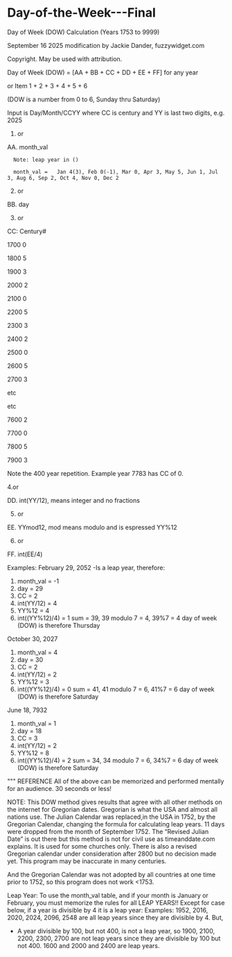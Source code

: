 # Day-of-the-Week---Final
Day of Week (DOW) Calculation (Years 1753 to 9999)

September 16 2025 modification by Jackie Dander, fuzzywidget.com

Copyright.  May be used with attribution.

Day of Week (DOW) = [AA + BB + CC + DD + EE + FF] for any year

or Item 1 + 2 + 3 + 4 + 5 + 6

(DOW is a number from 0 to 6, Sunday thru Saturday)

Input is Day/Month/CCYY where CC is century and YY is last two digits, e.g. 2025


1. or
   
AA.	 month_val

      Note: leap year in ()
      
      month_val =   Jan 4(3), Feb 0(-1), Mar 0, Apr 3, May 5, Jun 1, Jul 3, Aug 6, Sep 2, Oct 4, Nov 0, Dec 2
      
2. or
                       
BB.  day 

3. or
   
CC:  Century# 

1700    0

1800    5

1900    3 

2000    2

2100    0 

2200    5

2300    3

2400    2

2500    0

2600    5

2700    3

etc 

etc

7600    2

7700    0

7800    5

7900    3


Note the 400 year repetition.  Example year 7783 has CC of 0.

4.or

DD.  int(YY/12), means integer and no fractions

5. or
 
EE.  YYmod12, mod means modulo and is espressed YY%12

6. or

FF.  int(EE/4)


Examples:
February 29, 2052
-Is a leap year, therefore:
1. month_val       = -1
2. day             = 29
3. CC              =  2
4. int(YY/12)      =  4
5. YY%12           =  4
6. int((YY%12)/4)  =  1
   sum             = 39, 39 modulo 7 = 4, 39%7 = 4
   day of week (DOW) is therefore Thursday
   
October 30, 2027
1. month_val       =  4
2. day             = 30
3. CC              =  2
4. int(YY/12)      =  2
5. YY%12           =  3
6. int((YY%12)/4)  =  0
   sum             = 41, 41 modulo 7 = 6, 41%7 = 6
   day of week (DOW) is therefore Saturday
   
 June 18, 7932
1. month_val       =  1
2. day             = 18
3. CC              =  3
4. int(YY/12)      =  2
5. YY%12           =  8
6. int((YY%12)/4)  =  2
   sum             = 34, 34 modulo 7 = 6, 34%7 = 6
   day of week (DOW) is therefore Saturday

     

""" REFERENCE
All of the above can be memorized and performed mentally for an audience. 30 seconds or less!

NOTE: This DOW method gives results that agree with all other methods on the internet for Gregorian dates. Gregorian is what the USA and almost all nations use. The Julian Calendar was replaced,in the USA in 1752, by the Gregorian Calendar, changing the formula for calculating leap years. 
11 days were dropped from the month of September 1752. 
The “Revised Julian Date” is out there but this method is not for civil use as timeanddate.com explains. It is used for some churches only.
There is also a revised Gregorian calendar under consideration after 2800 but no decision made yet. This program may be inaccurate in many centuries.

And the Gregorian Calendar was not adopted by all countries at one time  prior to 1752, so this program does not work <1753.

Leap Year:
To use the month_val table, and if your month is January or February, you must memorize  the rules for all LEAP YEARS!!
Except for case below, if a year is divisible by 4 it is a leap year:
Examples: 1952, 2016, 2020, 2024, 2096, 2548 are all leap years since they are divisible by 4.
But,
- A year divisible by 100, but not 400, is not a leap year, so
1900, 2100, 2200, 2300, 2700 are not leap years since they are
divisible by 100 but not 400. 1600 and 2000 and 2400 are leap years.

